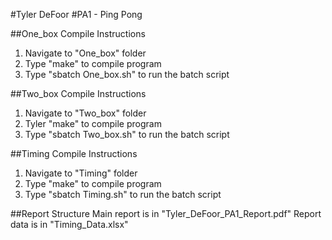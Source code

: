 #Tyler DeFoor
#PA1 - Ping Pong

##One_box Compile Instructions
1. Navigate to "One_box" folder
2. Type "make" to compile program
3. Type "sbatch One_box.sh" to run the batch script

##Two_box Compile Instructions
1. Navigate to "Two_box" folder
2. Tyler "make" to compile program
3. Type "sbatch Two_box.sh" to run the batch script

##Timing Compile Instructions
1. Navigate to "Timing" folder
2. Type "make" to compile program
3. Type "sbatch Timing.sh" to run the batch script

##Report Structure
Main report is in "Tyler_DeFoor_PA1_Report.pdf"
Report data is in "Timing_Data.xlsx"